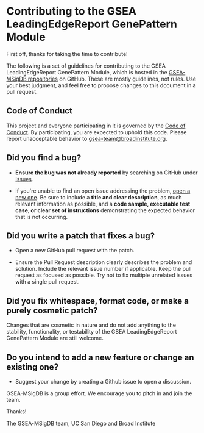 # Contributing to the GSEA LeadingEdgeReport GenePattern Module

First off, thanks for taking the time to contribute!

The following is a set of guidelines for contributing to the GSEA LeadingEdgeReport GenePattern Module, which is hosted in the [GSEA-MSigDB repositories](https://github.com/GSEA-MSigDB) on GitHub. These are mostly guidelines, not rules. Use your best judgment, and feel free to propose changes to this document in a pull request.

## Code of Conduct

This project and everyone participating in it is governed by the [Code of Conduct](CODE_OF_CONDUCT.md). By participating, you are expected to uphold this code. Please report unacceptable behavior to [gsea-team@broadinstitute.org](mailto:gsea-team@broadinstitute.org).

## **Did you find a bug?**

* **Ensure the bug was not already reported** by searching on GitHub under [Issues](https://github.com/GSEA-MSigDB/gsea-leadingedgereport-gpmodule/issues).

* If you're unable to find an open issue addressing the problem, [open a new one](https://github.com/GSEA-MSigDB/gsea-leadingedgereport-gpmodule/issues/new). Be sure to include a **title and clear description**, as much relevant information as possible, and a **code sample, executable test case, or clear set of instructions** demonstrating the expected behavior that is not occurring.

## **Did you write a patch that fixes a bug?**

* Open a new GitHub pull request with the patch.

* Ensure the Pull Request description clearly describes the problem and solution. Include the relevant issue number if applicable.  Keep the pull request as focused as possible.  Try not to fix multiple unrelated issues with a single pull request.

## **Did you fix whitespace, format code, or make a purely cosmetic patch?**

Changes that are cosmetic in nature and do not add anything to the stability, functionality, or testability of the GSEA LeadingEdgeReport GenePattern Module are still welcome.

## **Do you intend to add a new feature or change an existing one?**

* Suggest your change by creating a Github issue to open a discussion.

GSEA-MSigDB is a group effort. We encourage you to pitch in and join the team.

Thanks!

The GSEA-MSigDB team,
UC San Diego and Broad Institute
